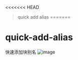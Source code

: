 <<<<<<< HEAD
> quick add alias
=======
# quick-add-alias
快速添加块别名
![image](https://github.com/user-attachments/assets/62aee10e-96dd-4c6a-8390-bd586e6cdf25)

